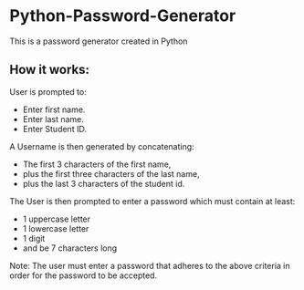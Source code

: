 # Python-Password-Generator
This is a password generator created in Python

## How it works:
User is prompted to:
- Enter first name.
- Enter last name.
- Enter Student ID.

A Username is then generated by concatenating:
- The first 3 characters of the first name, 
- plus the first three characters of the last name,
- plus the last 3 characters of the student id.

The User is then prompted to enter a password which must contain at least:
- 1 uppercase letter
- 1 lowercase letter
- 1 digit
- and be 7 characters long

Note: The user must enter a password that adheres to the above criteria in order for the password to be accepted.
